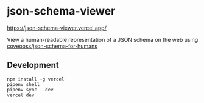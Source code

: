 # json-schema-viewer

https://json-schema-viewer.vercel.app/

View a human-readable representation of a JSON schema on the web using [coveooss/json-schema-for-humans](https://github.com/coveooss/json-schema-for-humans)


## Development

```
npm install -g vercel
pipenv shell
pipenv sync --dev
vercel dev
```
